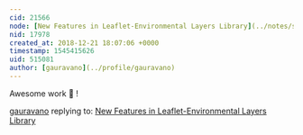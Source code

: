 ```yaml
---
cid: 21566
node: [New Features in Leaflet-Environmental Layers Library](../notes/sagarpreet/12-20-2018/new-features-in-leaflet-environmental-layers)
nid: 17978
created_at: 2018-12-21 18:07:06 +0000
timestamp: 1545415626
uid: 515081
author: [gauravano](../profile/gauravano)
---
```


Awesome work 🚀 !

[gauravano](../profile/gauravano) replying to: [New Features in Leaflet-Environmental Layers Library](../notes/sagarpreet/12-20-2018/new-features-in-leaflet-environmental-layers)

